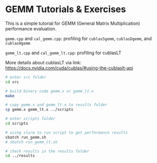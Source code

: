 # GEMM Tutorials & Exercises

This is a simple tutorial for GEMM (General Matrix Multiplication) performance evaluation.

`gemm.cpp` and `cal_gemm.cpp`: profiling for `cublasSgemm`, `cublasDgemm`, and `cublasHgemm`

`gemm_lt.cpp` and `cal_gemm_lt.cpp`: profiling for cublasLT

More details about cublasLT via link: https://docs.nvidia.com/cuda/cublas/#using-the-cublaslt-api

```bash
# enter src folder
cd src

# build binary code gemm.x or gemm_lt.x 
make 

# copy gemm.x and gemm_lt.x to results folder
cp gemm.x gemm_lt.x ../scripts

# enter scripts folder
cd scripts

# using slurm to run script to get performance results
sbatch run_gemm.sh
# sbatch run_gemm_lt.sh

# check results in the results folder
cd ../results
```
